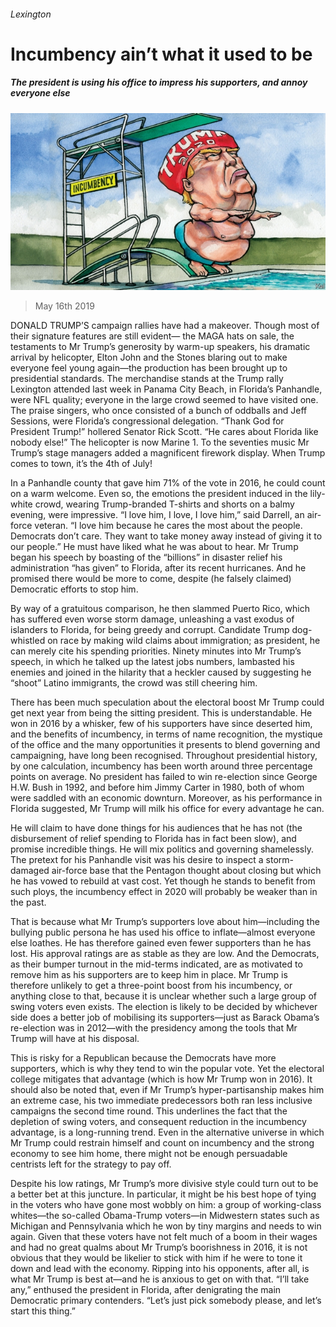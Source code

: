 ###### Lexington

# Incumbency ain’t what it used to be 

##### The president is using his office to impress his supporters, and annoy everyone else 

![image](images/20190518_USD000_0.jpg) 

> May 16th 2019 

DONALD TRUMP’S campaign rallies have had a makeover. Though most of their signature features are still evident— the MAGA hats on sale, the testaments to Mr Trump’s generosity by warm-up speakers, his dramatic arrival by helicopter, Elton John and the Stones blaring out to make everyone feel young again—the production has been brought up to presidential standards. The merchandise stands at the Trump rally Lexington attended last week in Panama City Beach, in Florida’s Panhandle, were NFL quality; everyone in the large crowd seemed to have visited one. The praise singers, who once consisted of a bunch of oddballs and Jeff Sessions, were Florida’s congressional delegation. “Thank God for President Trump!” hollered Senator Rick Scott. “He cares about Florida like nobody else!” The helicopter is now Marine 1. To the seventies music Mr Trump’s stage managers added a magnificent firework display. When Trump comes to town, it’s the 4th of July! 

In a Panhandle county that gave him 71% of the vote in 2016, he could count on a warm welcome. Even so, the emotions the president induced in the lily-white crowd, wearing Trump-branded T-shirts and shorts on a balmy evening, were impressive. “I love him, I love, I love him,” said Darrell, an air-force veteran. “I love him because he cares the most about the people. Democrats don’t care. They want to take money away instead of giving it to our people.” He must have liked what he was about to hear. Mr Trump began his speech by boasting of the “billions” in disaster relief his administration “has given” to Florida, after its recent hurricanes. And he promised there would be more to come, despite (he falsely claimed) Democratic efforts to stop him. 

By way of a gratuitous comparison, he then slammed Puerto Rico, which has suffered even worse storm damage, unleashing a vast exodus of islanders to Florida, for being greedy and corrupt. Candidate Trump dog-whistled on race by making wild claims about immigration; as president, he can merely cite his spending priorities. Ninety minutes into Mr Trump’s speech, in which he talked up the latest jobs numbers, lambasted his enemies and joined in the hilarity that a heckler caused by suggesting he “shoot” Latino immigrants, the crowd was still cheering him. 

There has been much speculation about the electoral boost Mr Trump could get next year from being the sitting president. This is understandable. He won in 2016 by a whisker, few of his supporters have since deserted him, and the benefits of incumbency, in terms of name recognition, the mystique of the office and the many opportunities it presents to blend governing and campaigning, have long been recognised. Throughout presidential history, by one calculation, incumbency has been worth around three percentage points on average. No president has failed to win re-election since George H.W. Bush in 1992, and before him Jimmy Carter in 1980, both of whom were saddled with an economic downturn. Moreover, as his performance in Florida suggested, Mr Trump will milk his office for every advantage he can. 

He will claim to have done things for his audiences that he has not (the disbursement of relief spending to Florida has in fact been slow), and promise incredible things. He will mix politics and governing shamelessly. The pretext for his Panhandle visit was his desire to inspect a storm-damaged air-force base that the Pentagon thought about closing but which he has vowed to rebuild at vast cost. Yet though he stands to benefit from such ploys, the incumbency effect in 2020 will probably be weaker than in the past. 

That is because what Mr Trump’s supporters love about him—including the bullying public persona he has used his office to inflate—almost everyone else loathes. He has therefore gained even fewer supporters than he has lost. His approval ratings are as stable as they are low. And the Democrats, as their bumper turnout in the mid-terms indicated, are as motivated to remove him as his supporters are to keep him in place. Mr Trump is therefore unlikely to get a three-point boost from his incumbency, or anything close to that, because it is unclear whether such a large group of swing voters even exists. The election is likely to be decided by whichever side does a better job of mobilising its supporters—just as Barack Obama’s re-election was in 2012—with the presidency among the tools that Mr Trump will have at his disposal. 

This is risky for a Republican because the Democrats have more supporters, which is why they tend to win the popular vote. Yet the electoral college mitigates that advantage (which is how Mr Trump won in 2016). It should also be noted that, even if Mr Trump’s hyper-partisanship makes him an extreme case, his two immediate predecessors both ran less inclusive campaigns the second time round. This underlines the fact that the depletion of swing voters, and consequent reduction in the incumbency advantage, is a long-running trend. Even in the alternative universe in which Mr Trump could restrain himself and count on incumbency and the strong economy to see him home, there might not be enough persuadable centrists left for the strategy to pay off. 

Despite his low ratings, Mr Trump’s more divisive style could turn out to be a better bet at this juncture. In particular, it might be his best hope of tying in the voters who have gone most wobbly on him: a group of working-class whites—the so-called Obama-Trump voters—in Midwestern states such as Michigan and Pennsylvania which he won by tiny margins and needs to win again. Given that these voters have not felt much of a boom in their wages and had no great qualms about Mr Trump’s boorishness in 2016, it is not obvious that they would be likelier to stick with him if he were to tone it down and lead with the economy. Ripping into his opponents, after all, is what Mr Trump is best at—and he is anxious to get on with that. “I’ll take any,” enthused the president in Florida, after denigrating the main Democratic primary contenders. “Let’s just pick somebody please, and let’s start this thing.” 

